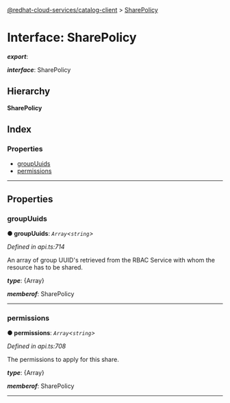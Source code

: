 [@redhat-cloud-services/catalog-client](../README.md) > [SharePolicy](../interfaces/sharepolicy.md)

# Interface: SharePolicy

*__export__*: 

*__interface__*: SharePolicy

## Hierarchy

**SharePolicy**

## Index

### Properties

* [groupUuids](sharepolicy.md#groupuuids)
* [permissions](sharepolicy.md#permissions)

---

## Properties

<a id="groupuuids"></a>

###  groupUuids

**● groupUuids**: *`Array`<`string`>*

*Defined in api.ts:714*

An array of group UUID's retrieved from the RBAC Service with whom the resource has to be shared.

*__type__*: {Array}

*__memberof__*: SharePolicy

___
<a id="permissions"></a>

###  permissions

**● permissions**: *`Array`<`string`>*

*Defined in api.ts:708*

The permissions to apply for this share.

*__type__*: {Array}

*__memberof__*: SharePolicy

___

